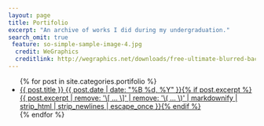 ```yaml
---
layout: page
title: Portifolio
excerpt: "An archive of works I did during my undergraduation."
search_omit: true
 feature: so-simple-sample-image-4.jpg
  credit: WeGraphics
  creditlink: http://wegraphics.net/downloads/free-ultimate-blurred-background-pack/
---
```


<ul class="post-list">
{% for post in site.categories.portifolio %} 
  <li><article><a href="{{ site.url }}{{ post.url }}">{{ post.title }} <span class="entry-date"><time datetime="{{ post.date | date_to_xmlschema }}">{{ post.date | date: "%B %d, %Y" }}</time></span>{% if post.excerpt %} <span class="excerpt">{{ post.excerpt | remove: '\[ ... \]' | remove: '\( ... \)' | markdownify | strip_html | strip_newlines | escape_once }}</span>{% endif %}</a></article></li>
{% endfor %}
</ul>

